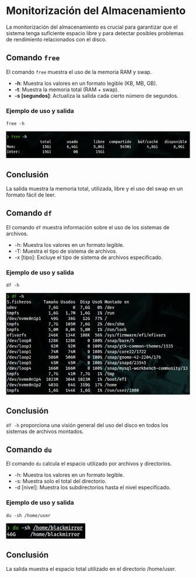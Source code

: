 # Monitorización del Almacenamiento

La monitorización del almacenamiento es crucial para garantizar que el sistema tenga suficiente espacio libre y para detectar posibles problemas de rendimiento relacionados con el disco.

## Comando `free`

El comando `free` muestra el uso de la memoria RAM y swap.

- **-h**: Muestra los valores en un formato legible (KB, MB, GB).
- **-t**: Muestra la memoria total (RAM + swap).
- **-s [segundos]**: Actualiza la salida cada cierto número de segundos.

### Ejemplo de uso y salida
    free -h
![](https://github.com/xDaMoDzZ/MONITORIZACION/blob/master/img/freeH.png)

## Conclusión
La salida muestra la memoria total, utilizada, libre y el uso del swap en un formato fácil de leer.



## Comando `df`
El comando `df` muestra información sobre el uso de los sistemas de archivos.

- -h: Muestra los valores en un formato legible.
- -T: Muestra el tipo de sistema de archivos.
- -x [tipo]: Excluye el tipo de sistema de archivos especificado.

### Ejemplo de uso y salida
    df -h
![](https://github.com/xDaMoDzZ/MONITORIZACION/blob/master/img/dfH.png)

## Conclusión
`df -h` proporciona una visión general del uso del disco en todos los sistemas de archivos montados.



## Comando `du`
El comando `du` calcula el espacio utilizado por archivos y directorios.

- -h: Muestra los valores en un formato legible.
- -s: Muestra solo el total del directorio.
- -d [nivel]: Muestra los subdirectorios hasta el nivel especificado.

### Ejemplo de uso y salida
    du -sh /home/user
![](https://github.com/xDaMoDzZ/MONITORIZACION/blob/master/img/du.png)

## Conclusión
La salida muestra el espacio total utilizado en el directorio /home/user.
